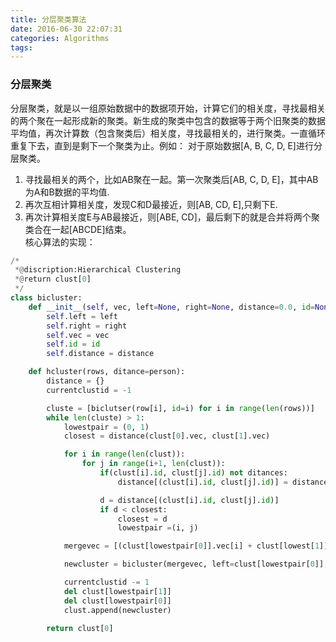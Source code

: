 ```yaml
---
title: 分层聚类算法
date: 2016-06-30 22:07:31
categories: Algorithms
tags:
---
```


### 分层聚类
分层聚类，就是以一组原始数据中的数据项开始，计算它们的相关度，寻找最相关的两个聚在一起形成新的聚类。新生成的聚类中包含的数据等于两个旧聚类的数据平均值，再次计算数（包含聚类后）相关度，寻找最相关的，进行聚类。一直循环重复下去，直到是剩下一个聚类为止。例如： 
对于原始数据[A, B, C, D, E]进行分层聚类。  
1. 寻找最相关的两个，比如AB聚在一起。第一次聚类后[AB, C, D, E]，其中AB为A和B数据的平均值.
2. 再次互相计算相关度，发现C和D最接近，则[AB, CD, E],只剩下E.
3. 再次计算相关度E与AB最接近，则[ABE, CD]，最后剩下的就是合并将两个聚类合在一起[ABCDE]结束。  
核心算法的实现：
```py
/*
 *@discription:Hierarchical Clustering
 *@return clust[0]
 */
class bicluster:
	def __init__(self, vec, left=None, right=None, distance=0.0, id=None):
		self.left = left
		self.right = right
		self.vec = vec
		self.id = id
		self.distance = distance

	def hcluster(rows, ditance=person):
		distance = {}
		currentclustid = -1

		cluste = [biclutser(row[i], id=i) for i in range(len(rows))]
		while len(cluste) > 1:
			lowestpair = (0, 1)
			closest = distance(clust[0].vec, clust[1].vec)

			for i in range(len(clust)):
				for j in range(i+1, len(clust)):
					if(clust[i].id, clust[j].id) not ditances:
						distance[(clust[i].id, clust[j].id)] = distance(clust[i].vec, clust[j].vec)

					d = distance[(clust[i].id, clust[j].id)]
					if d < closest:
						closest = d
						lowestpair =(i, j)

			mergevec = [(clust[lowestpair[0]].vec[i] + clust[lowest[1]].vec[i]) / 2.0 for i in range(len(clust[0].vec))]

			newcluster = bicluster(mergevec, left=clust[lowestpair[0]], right=clust[lowestpair[1]], distacne=closest, id=currentclustid)

			currentclustid -= 1
			del clust[lowestpair[1]]
			del clust[lowestpair[0]]
			clust.append(newcluster)

		return clust[0]
```
